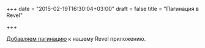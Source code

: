 +++
date = "2015-02-19T16:30:04+03:00"
draft = false
title = "Пагинация в Revel"

+++

<p><a href="http://whizdumb.me/2015/02/13/adding-pagination-to-revel-app/">Добавляем пагинацию</a> к нашему Revel приложению.</p>

